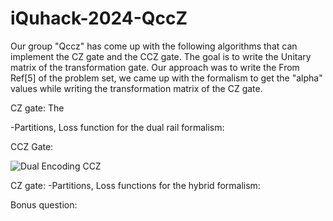 # iQuhack-2024-QccZ
Our group "Qccz" has come up with the following algorithms that can implement the CZ gate and the CCZ gate.
The goal is to write the Unitary matrix of the transformation gate. Our approach was to write the 
From Ref[5] of the problem set, we came up with the formalism to get the "alpha" values while writing the transformation matrix of the CZ gate. 

CZ gate:
The 

-Partitions, Loss function for the dual rail formalism:


CCZ Gate:

![Dual Encoding CCZ](https://github.com/Totoratsu/iQuhack-2024-QccZ/assets/34282294/b02d553a-d818-4d73-877f-a1e4cf64c876)


CZ gate:
-Partitions, Loss functions for the hybrid formalism:


Bonus question:
